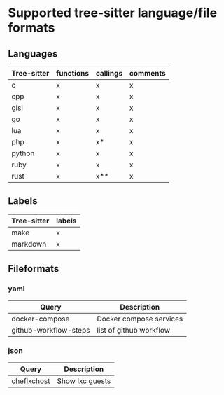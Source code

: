 # Supported tree-sitter language/file formats

## Languages

| Tree-sitter | functions | callings | comments 
| ----------- | ----------- | ----------- | --- |
| c | x | x | x |
| cpp | x | x | x |
| glsl | x | x | x |
| go | x | x | x |
| lua | x | x | x
| php | x | x* | x
| python | x | x | x
| ruby | x | x | x
| rust | x | x** | x

## Labels

| Tree-sitter | labels |
| ----------- | --- |
| make | x |
| markdown | x |

## Fileformats

### yaml

| Query | Description |
| ----------- | --- |
| docker-compose | Docker compose services  |
| github-workflow-steps | list of github workflow |

### json

| Query | Description |
| ----------- | --- |
| cheflxchost | Show lxc guests |
